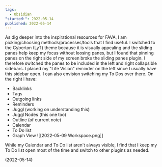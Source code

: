 ```yaml
---
tags:
  - Obsidian
"started:": 2022-05-14
published: 2022-05-14
---
```


As  dig deeper into the inspirational resources for FAVA, I am picking/choosing methods/processes/tools that I find useful. I switched to the Cyberton (LyT) theme because it is visually appealing and the sliding panes help keep my focus without loosing panes, but I found that pinning panes on the right side of my screen broke the sliding panes plugin. I therefore switched the panes to be included in the left and right collapsible sidebars. I placed my "Life Vision" reminder on the left since I usually have this sidebar open. I can also envision switching my To Dos over there. 
On the right I have:
- Backlinks
- Tags
- Outgoing links
- Reminders
- Juggl (working on understanding this)
- Juggl Nodes (this one too)
- Outline (of current note)
- Calendar
- To Do list
- Graph View
![[2022-05-09 Workspace.png]]

While my Calendar and To Do list aren't always visible, I find that I keep my To Do list open most of the time and switch to other plugins as needed.

(2022-05-14)